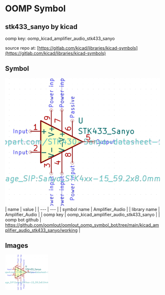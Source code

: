 # OOMP Symbol  
## stk433_sanyo  by kicad  
  
oomp key: oomp_kicad_amplifier_audio_stk433_sanyo  
  
source repo at: [https://gitlab.com/kicad/libraries/kicad-symbols](https://gitlab.com/kicad/libraries/kicad-symbols)  
## Symbol  
  
[![working.png](working_600.png)](working.png)  
| name | value | 
| --- | --- | 
| symbol name | Amplifier_Audio | 
| library name | Amplifier_Audio | 
| oomp key | oomp_kicad_amplifier_audio_stk433_sanyo | 
| oomp bot github | https://github.com/oomlout/oomlout_oomp_symbol_bot/tree/main/kicad_amplifier_audio_stk433_sanyo/working | 
## Images  
  
[![working.png](working_140.png)](working.png)  
